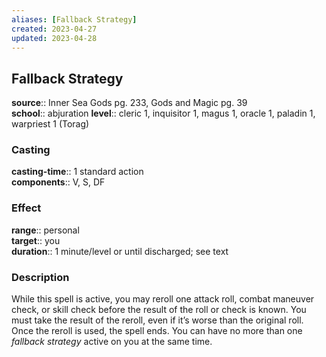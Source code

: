```yaml
---
aliases: [Fallback Strategy]
created: 2023-04-27
updated: 2023-04-28
---
```


## Fallback Strategy

**source**:: Inner Sea Gods pg. 233, Gods and Magic pg. 39  
**school**:: abjuration
**level**:: cleric 1, inquisitor 1, magus 1, oracle 1, paladin 1, warpriest 1 (Torag)

### Casting

**casting-time**:: 1 standard action  
**components**:: V, S, DF

### Effect

**range**:: personal  
**target**:: you  
**duration**:: 1 minute/level or until discharged; see text

### Description

While this spell is active, you may reroll one attack roll, combat maneuver check, or skill check before the result of the roll or check is known. You must take the result of the reroll, even if it’s worse than the original roll. Once the reroll is used, the spell ends. You can have no more than one *fallback strategy* active on you at the same time.
